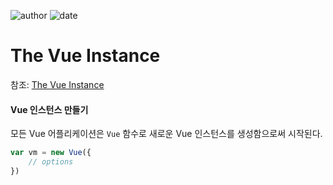 
![author](https://img.shields.io/badge/author-daesungRa-lightgray.svg?style=flat-square)
![date](https://img.shields.io/badge/date-190905-lightgray.svg?style=flat-square)

# The Vue Instance

참조: [The Vue Instance](https://vuejs.org/v2/guide/instance.html)

#### Vue 인스턴스 만들기

모든 Vue 어플리케이션은 ```Vue``` 함수로 새로운 Vue 인스턴스를 생성함으로써 시작된다.

```javascript
var vm = new Vue({
    // options
})
```


